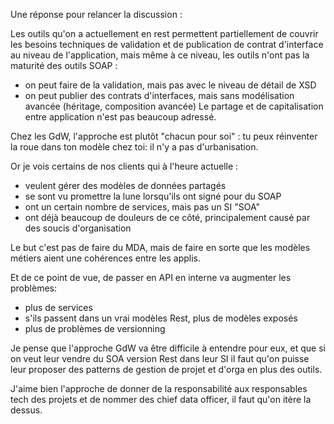 Une réponse pour relancer la discussion :

Les outils qu'on a actuellement en rest permettent partiellement de couvrir les besoins techniques de validation et de publication de contrat d'interface au niveau de l'application, mais même à ce niveau, les outils n'ont pas la maturité des outils SOAP :
- on peut faire de la validation, mais pas avec le niveau de détail de XSD
- on peut publier des contrats d'interfaces, mais sans modélisation avancée (héritage, composition avancée)
Le partage et de capitalisation entre application n'est pas beaucoup adressé.

Chez les GdW, l'approche est plutôt "chacun pour soi" : tu peux réinventer la roue dans ton modèle chez toi: il n'y a pas d'urbanisation.

Or je vois certains de nos clients qui à l'heure actuelle :
- veulent gérer des modèles de données partagés
- se sont vu promettre la lune lorsqu'ils ont signé pour du SOAP
- ont un certain nombre de services, mais pas un SI "SOA"
- ont déjà beaucoup de douleurs de ce côté, principalement causé par des soucis d'organisation

Le but c'est pas de faire du MDA, mais de faire en sorte que les modèles métiers aient une cohérences entre les applis.

Et de ce point de vue, de passer en API en interne va augmenter les problèmes:
- plus de services
- s'ils passent dans un vrai modèles Rest, plus de modèles exposés
- plus de problèmes de versionning

Je pense que l'approche GdW va être difficile à entendre pour eux, et que si on veut leur vendre du SOA version Rest dans leur SI il faut qu'on puisse leur proposer des patterns de gestion de projet et d'orga en plus des outils.

J'aime bien l'approche de donner de la responsabilité aux responsables tech des projets et de nommer des chief data officer, il faut qu'on itère la dessus.
